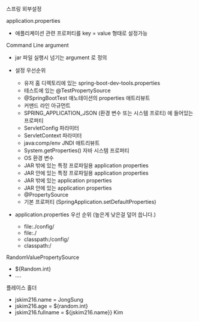 스프링 외부설정


application.properties
  - 애플리케이션 관련 프로퍼티를 key = value 형태로 설정가능

Command Line argument
  - jar 파일 실행시 넘기는 argument 로 정의
  
* 설정 우선순위
  - 유저 홈 디렉토리에 있는 spring-boot-dev-tools.properties
  - 테스트에 있는 @TestPropertySource
  - @SpringBootTest 애노테이션의 properties 애트리뷰트
  - 커맨드 라인 아규먼트
  - SPRING_APPLICATION_JSON (환경 변수 또는 시스템 프로티) 에 들어있는 프로퍼티
  - ServletConfig 파라미터
  - ServletContext 파라미터
  - java:comp/env JNDI 애트리뷰트
  - System.getProperties() 자바 시스템 프로퍼티
  - OS 환경 변수
  - JAR 밖에 있는 특정 프로파일용 application properties
  - JAR 안에 있는 특정 프로파일용 application properties
  - JAR 밖에 있는 application properties
  - JAR 안에 있는 application properties
  - @PropertySource
  - 기본 프로퍼티 (SpringApplication.setDefaultProperties)

* application.properties 우선 순위 (높은게 낮은걸 덮어 씁니다.)
  - file:./config/
  - file:./
  - classpath:/config/
  - classpath:/
  
RandomValuePropertySource
  - ${Random.int}
  - ....

플레이스 홀더
  - jskim216.name = JongSung
  - jskim216.age = ${random.int}
  - jskim216.fullname = ${jskim216.name}} Kim
  


